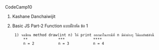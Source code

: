 CodeCamp10  
1. Kashane Danchaiwijit  
2. Basic JS Part-2 Function แบบฝึกหัด  ข้อ 1

        1) จงเขียน method draw(int n) ให้ print ออกมาในกรณีที่ n มีค่าต่างๆ ได้ผลลัพธ์ดังนี้
            **              ***             ****
            n = 2           n = 3           n = 4

